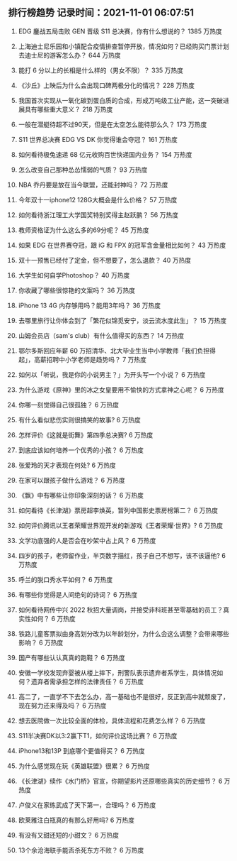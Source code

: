 
## 排行榜趋势 记录时间：2021-11-01 06:07:51
  
  1. EDG 鏖战五局击败 GEN 晋级 S11 总决赛，你有什么想说的？ 1385 万热度
    
  2. 上海迪士尼乐园和小镇配合疫情排查暂停开放，情况如何？已经购买门票计划去迪士尼的游客怎么办？ 644 万热度
    
  3. 能打 6 分以上的长相是什么样的（男女不限）？ 335 万热度
    
  4. 《沙丘》上映后为什么会出现口碑两极分化的情况？ 228 万热度
    
  5. 我国首次实现从一氧化碳到蛋白质的合成，形成万吨级工业产能，这一突破进展具有哪些重大意义？ 218 万热度
    
  6. 一般在潜艇待超不过90天，但是在太空怎么能待那么久？ 173 万热度
    
  7. S11 世界总决赛 EDG VS DK 你觉得谁会夺冠？ 161 万热度
    
  8. 如何看待极兔速递 68 亿元收购百世快递国内业务？ 154 万热度
    
  9. 怎么改变自己那种怂怂懦弱的气质？ 93 万热度
    
  10. NBA 乔丹要是放在当今联盟，还能封神吗？ 72 万热度
    
  11. 今年双十一iphone12 128G大概会是什么价格？ 57 万热度
    
  12. 如何看待浙江理工大学国奖特别奖得主赵跃鹏？ 56 万热度
    
  13. 教师资格证为什么这么多的69分呢？ 45 万热度
    
  14. 如果 EDG 在世界赛夺冠，跟 iG 和 FPX 的冠军含金量相比如何？ 43 万热度
    
  15. 双十一预售已经付了定金，但不想要了，怎么退款？ 40 万热度
    
  16. 大学生如何自学Photoshop？ 40 万热度
    
  17. 你收藏了哪些很惊艳的文案吗？ 36 万热度
    
  18. iPhone 13 4G 内存够用吗？能用3年吗？ 36 万热度
    
  19. 去哪里旅行让你体会到了「繁花似锦觅安宁，淡云流水度此生」？ 15 万热度
    
  20. 山姆会员店（sam's club）有什么值得买的东西？ 14 万热度
    
  21. 鄂尔多斯回应年薪 60 万招清华、北大毕业生当中小学教师「我们负担得起」，高薪招聘中小学老师是趋势吗？ 7 万热度
    
  22. 如何以「听说，我是你的小说男主？」为开头写一个小说？ 6 万热度
    
  23. 为什么游戏《原神》里的冰之女皇要用不愉快的方式拿神之心呢？ 6 万热度
    
  24. 你哪一刻觉得自己很孤独？ 6 万热度
    
  25. 有什么看似悲伤实则很搞笑的故事? 6 万热度
    
  26. 怎样评价《这就是街舞》第四季总决赛? 6 万热度
    
  27. 到底应该如何培养一个优秀的小孩？ 6 万热度
    
  28. 张爱玲的天才表现在何处? 6 万热度
    
  29. 在家可以跟孩子做什么游戏？ 6 万热度
    
  30. 《飘》中有哪些让你印象深刻的话？ 6 万热度
    
  31. 如何看待《长津湖》票房超李焕英，暂列中国影史票房榜第二？ 6 万热度
    
  32. 如何评价腾讯以王者荣耀世界观开发的新游戏《王者荣耀·世界》? 6 万热度
    
  33. 文学功底强的人是否会在吵架中占上风？ 6 万热度
    
  34. 四岁的孩子，老师留作业，半页数字描红，孩子自己不想写，该不该逼他? 6 万热度
    
  35. 呼兰的脱口秀水平如何？ 6 万热度
    
  36. 有哪些你觉得是人间绝句的诗词？ 6 万热度
    
  37. 如何看待网传中兴 2022 秋招大量调岗，并接受非科班甚至零基础的员工？真实性如何？ 6 万热度
    
  38. 铁路儿童客票拟由身高划分改为以年龄划分，为什么会这么调整？会带来哪些影响？ 6 万热度
    
  39. 国产有哪些认认真真的跑鞋？ 6 万热度
    
  40. 安徽一学校发现弃婴被从楼上摔下，刑警队表示遗弃者系学生，具体情况如何？遗弃者需承担怎样的法律责任？ 6 万热度
    
  41. 高二了，一直学不下去怎么办，高一基础也不是很好，反正到高中就颓废了，现在努力还来得及吗？ 6 万热度
    
  42. 想去医院做一次比较全面的体检，具体流程和花费怎么样？ 6 万热度
    
  43. S11半决赛DK以3:2赢下T1，如何评价这场比赛？ 6 万热度
    
  44. iPhone13和13P 到底哪个更值得买？ 6 万热度
    
  45. 为什么感觉现在玩《英雄联盟》很累？ 6 万热度
    
  46. 《长津湖》续作《水门桥》官宣，你期望影片还原哪些真实的历史细节？ 6 万热度
    
  47. 卢俊义在家练武成了天下第一，合理吗？ 6 万热度
    
  48. 欧莱雅注白瓶真的有那么好用吗? 6 万热度
    
  49. 有没有又甜还短的小甜文？ 6 万热度
    
  50. 13个余沧海联手能否杀死东方不败？ 6 万热度
    